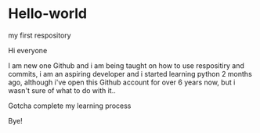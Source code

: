 # Hello-world
my first respository

Hi everyone

I am new one Github and i am being taught on how to use respositiry and commits, i am an aspiring developer and i started learning python 2 months ago, although i've open this Github account for over 6 years now, but i wasn't sure of what to do with it..

Gotcha complete my learning process

Bye!
